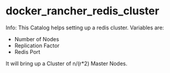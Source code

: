 # docker_rancher_redis_cluster

Info:
This Catalog helps setting up a redis cluster.
Variables are:
- Number of Nodes
- Replication Factor
- Redis Port

It will bring up a Cluster of n/(r*2) Master Nodes. 
